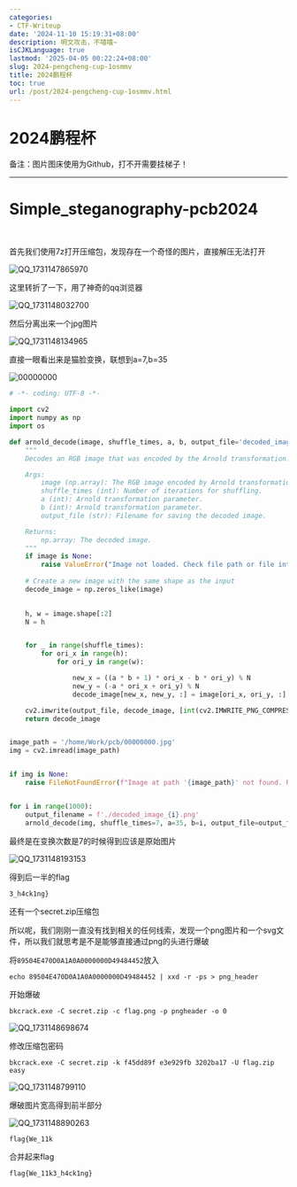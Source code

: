 ```yaml
---
categories:
- CTF-Writeup
date: '2024-11-10 15:19:31+08:00'
description: 明文攻击，不嘻嘻~
isCJKLanguage: true
lastmod: '2025-04-05 00:22:24+08:00'
slug: 2024-pengcheng-cup-1osmmv
title: 2024鹏程杯
toc: true
url: /post/2024-pengcheng-cup-1osmmv.html
---
```

# 2024鹏程杯

备注：图片图床使用为Github，打不开需要挂梯子！

---

# Simple_steganography-pcb2024

‍

首先我们使用7z打开压缩包，发现存在一个奇怪的图片，直接解压无法打开

​![QQ_1731147865970](https://raw.githubusercontent.com/Wh1teJ0ker/PicGo/main/Pic/QQ_1731147865970-20241109182427-hukfnuv.png)​

这里转折了一下，用了神奇的qq浏览器

​![QQ_1731148032700](https://raw.githubusercontent.com/Wh1teJ0ker/PicGo/main/Pic/QQ_1731148032700-20241109182713-8ahekyw.png)​

然后分离出来一个jpg图片

​![QQ_1731148134965](https://raw.githubusercontent.com/Wh1teJ0ker/PicGo/main/Pic/QQ_1731148134965-20241109182858-hn9hqpx.png)​

直接一眼看出来是猫脸变换，联想到a=7,b=35

​![00000000](https://raw.githubusercontent.com/Wh1teJ0ker/PicGo/main/Pic/00000000-20241109182907-i94qxy8.jpg)​

```python
# -*- coding: UTF-8 -*-

import cv2
import numpy as np
import os

def arnold_decode(image, shuffle_times, a, b, output_file='decoded_image.png'):
    """
    Decodes an RGB image that was encoded by the Arnold transformation.

    Args:
        image (np.array): The RGB image encoded by Arnold transformation.
        shuffle_times (int): Number of iterations for shuffling.
        a (int): Arnold transformation parameter.
        b (int): Arnold transformation parameter.
        output_file (str): Filename for saving the decoded image.

    Returns:
        np.array: The decoded image.
    """
    if image is None:
        raise ValueError("Image not loaded. Check file path or file integrity.")
  
    # Create a new image with the same shape as the input
    decode_image = np.zeros_like(image)
  

    h, w = image.shape[:2]
    N = h  


    for _ in range(shuffle_times):
        for ori_x in range(h):
            for ori_y in range(w):

                new_x = ((a * b + 1) * ori_x - b * ori_y) % N
                new_y = (-a * ori_x + ori_y) % N
                decode_image[new_x, new_y, :] = image[ori_x, ori_y, :]

    cv2.imwrite(output_file, decode_image, [int(cv2.IMWRITE_PNG_COMPRESSION), 0])
    return decode_image


image_path = '/home/Work/pcb/00000000.jpg'
img = cv2.imread(image_path)


if img is None:
    raise FileNotFoundError(f"Image at path '{image_path}' not found. Please check the file path.")


for i in range(1000):
    output_filename = f'./decoded_image_{i}.png'
    arnold_decode(img, shuffle_times=7, a=35, b=i, output_file=output_filename)

```

最终是在变换次数是7的时候得到应该是原始图片

​![QQ_1731148193153](https://raw.githubusercontent.com/Wh1teJ0ker/PicGo/main/Pic/QQ_1731148193153-20241109182955-krrmely.png)​

得到后一半的flag

```shell
3_h4ck1ng}
```

还有一个secret.zip压缩包

所以呢，我们刚刚一直没有找到相关的任何线索，发现一个png图片和一个svg文件，所以我们就思考是不是能够直接通过png的头进行爆破

将`89504E470D0A1A0A0000000D49484452`​放入

```shell
echo 89504E470D0A1A0A0000000D49484452 | xxd -r -ps > png_header
```

开始爆破

```shell
bkcrack.exe -C secret.zip -c flag.png -p pngheader -o 0
```

​![QQ_1731148698674](https://raw.githubusercontent.com/Wh1teJ0ker/PicGo/main/Pic/QQ_1731148698674-20241109183820-r00vql5.png)​

修改压缩包密码

```shell
bkcrack.exe -C secret.zip -k f45dd89f e3e929fb 3202ba17 -U flag.zip easy
```

​![QQ_1731148799110](https://raw.githubusercontent.com/Wh1teJ0ker/PicGo/main/Pic/QQ_1731148799110-20241109184011-zt2pld3.png)​

爆破图片宽高得到前半部分

​![QQ_1731148890263](https://raw.githubusercontent.com/Wh1teJ0ker/PicGo/main/Pic/QQ_1731148890263-20241109184139-7lbufwk.png)​

```shell
flag{We_11k
```

合并起来flag

```shell
flag{We_11k3_h4ck1ng}
```
